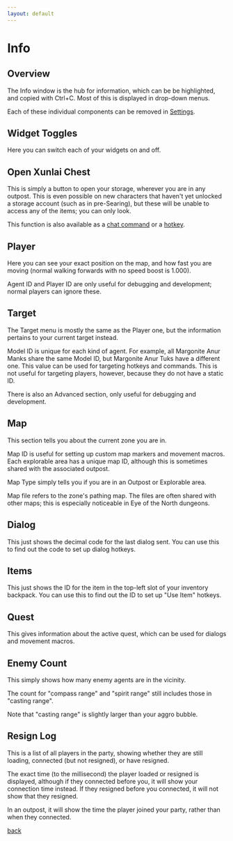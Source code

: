 ```yaml
---
layout: default
---
```


# Info

## Overview

The Info window is the hub for information, which can be be highlighted, and copied with Ctrl+C. Most of this is displayed in drop-down menus.

Each of these individual components can be removed in [Settings](settings).

## Widget Toggles
Here you can switch each of your widgets on and off.

## Open Xunlai Chest
This is simply a button to open your storage, wherever you are in any outpost. This is even possible on new characters that haven't yet unlocked a storage account (such as in pre-Searing), but these will be unable to access any of the items; you can only look.

This function is also available as a [chat command](chat_commands) or a [hotkey](hotkeys).

## Player
Here you can see your exact position on the map, and how fast you are moving (normal walking forwards with no speed boost is 1.000).

Agent ID and Player ID are only useful for debugging and development; normal players can ignore these.

## Target
The Target menu is mostly the same as the Player one, but the information pertains to your current target instead.

Model ID is unique for each kind of agent. For example, all Margonite Anur Manks share the same Model ID, but Margonite Anur Tuks have a different one. This value can be used for targeting hotkeys and commands. This is not useful for targeting players, however, because they do not have a static ID.

There is also an Advanced section, only useful for debugging and development.

## Map
This section tells you about the current zone you are in.

Map ID is useful for setting up custom map markers and movement macros. Each explorable area has a unique map ID, although this is sometimes shared with the associated outpost.

Map Type simply tells you if you are in an Outpost or Explorable area.

Map file refers to the zone's pathing map. The files are often shared with other maps; this is especially noticeable in Eye of the North dungeons.

## Dialog
This just shows the decimal code for the last dialog sent. You can use this to find out the code to set up dialog hotkeys.

## Items
This just shows the ID for the item in the top-left slot of your inventory backpack. You can use this to find out the ID to set up "Use Item" hotkeys.

## Quest
This gives information about the active quest, which can be used for dialogs and movement macros.

## Enemy Count
This simply shows how many enemy agents are in the vicinity.

The count for "compass range" and "spirit range" still includes those in "casting range".

Note that "casting range" is slightly larger than your aggro bubble.

## Resign Log
This is a list of all players in the party, showing whether they are still loading, connected (but not resigned), or have resigned.

The exact time (to the millisecond) the player loaded or resigned is displayed, although if they connected before you, it will show your connection time instead. If they resigned before you connected, it will not show that they resigned.

In an outpost, it will show the time the player joined your party, rather than when they connected.

[back](./)
